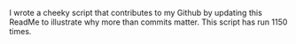 I wrote a cheeky script that contributes to my Github by updating this ReadMe to illustrate why more than commits matter. This script has run 1150 times.